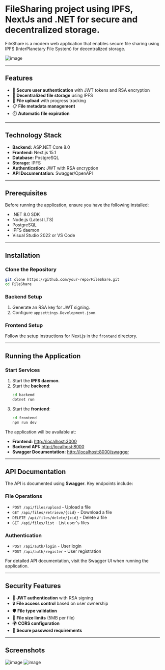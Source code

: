 # FileSharing project using IPFS, NextJs and .NET for secure and decentralized storage.

FileShare is a modern web application that enables secure file sharing using IPFS (InterPlanetary File System) for decentralized storage.

![image](https://github.com/user-attachments/assets/dfb5a74b-efa2-4892-b5bd-2ea10a755bbb)


---

## Features
- 🔐 **Secure user authentication** with JWT tokens and RSA encryption  
- 📁 **Decentralized file storage** using IPFS  
- 🔄 **File upload** with progress tracking  
- 📋 **File metadata management**  
- ⏱️ **Automatic file expiration**  

---

## Technology Stack

- **Backend:** ASP.NET Core 8.0  
- **Frontend:** Next.js 15.1  
- **Database:** PostgreSQL  
- **Storage:** IPFS  
- **Authentication:** JWT with RSA encryption  
- **API Documentation:** Swagger/OpenAPI  

---

## Prerequisites

Before running the application, ensure you have the following installed:

- .NET 8.0 SDK  
- Node.js (Latest LTS)  
- PostgreSQL  
- IPFS daemon  
- Visual Studio 2022 or VS Code  

---

## Installation

### Clone the Repository
```sh
git clone https://github.com/your-repo/FileShare.git
cd FileShare
```

### Backend Setup
1. Generate an RSA key for JWT signing.  
2. Configure `appsettings.Development.json`.  

### Frontend Setup
Follow the setup instructions for Next.js in the `frontend` directory.

---

## Running the Application

### Start Services
1. Start the **IPFS daemon**.  
2. Start the **backend**:  
   ```sh
   cd backend
   dotnet run
   ```
3. Start the **frontend**:  
   ```sh
   cd frontend
   npm run dev
   ```

The application will be available at:
- **Frontend:** [http://localhost:3000](http://localhost:3000)  
- **Backend API:** [http://localhost:8000](http://localhost:8000)  
- **Swagger Documentation:** [http://localhost:8000/swagger](http://localhost:8000/swagger)  

---

## API Documentation

The API is documented using **Swagger**. Key endpoints include:

### **File Operations**
- `POST /api/files/upload` - Upload a file  
- `GET /api/files/retrieve/{cid}` - Download a file  
- `DELETE /api/files/delete/{cid}` - Delete a file  
- `GET /api/files/list` - List user's files  

### **Authentication**
- `POST /api/auth/login` - User login  
- `POST /api/auth/register` - User registration  

For detailed API documentation, visit the Swagger UI when running the application.

---

## Security Features

- 🔑 **JWT authentication** with RSA signing  
- 🔒 **File access control** based on user ownership  
- 🛡️ **File type validation**  
- 📏 **File size limits** (5MB per file)  
- 🌍 **CORS configuration**  
- 🔐 **Secure password requirements**  

---

## Screenshots
![image](https://github.com/user-attachments/assets/214005e6-9e5a-4045-a11c-8847f57cd124)
![image](https://github.com/user-attachments/assets/609649a6-c17c-4893-bf91-110ceeb902ff)


